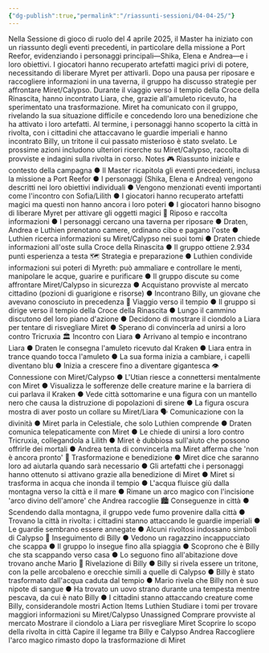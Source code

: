 ```yaml
---
{"dg-publish":true,"permalink":"/riassunti-sessioni/04-04-25/"}
---
```


Nella Sessione di gioco di ruolo del 4 aprile 2025, il Master ha iniziato con un riassunto degli eventi precedenti, in particolare della missione a Port Reefor, evidenziando i personaggi principali—Shika, Elena e Andrea—e i loro obiettivi. I giocatori hanno recuperato artefatti magici privi di potere, necessitando di liberare Myret per attivarli. Dopo una pausa per riposare e raccogliere informazioni in una taverna, il gruppo ha discusso strategie per affrontare Miret/Calypso. Durante il viaggio verso il tempio della Croce della Rinascita, hanno incontrato Liara, che, grazie all'amuleto ricevuto, ha sperimentato una trasformazione. Miret ha comunicato con il gruppo, rivelando la sua situazione difficile e concedendo loro una benedizione che ha attivato i loro artefatti. Al termine, i personaggi hanno scoperto la città in rivolta, con i cittadini che attaccavano le guardie imperiali e hanno incontrato Billy, un tritone il cui passato misterioso è stato svelato. Le prossime azioni includono ulteriori ricerche su Miret/Calypso, raccolta di provviste e indagini sulla rivolta in corso.
Notes
🎮 Riassunto iniziale e contesto della campagna
● Il Master ricapitola gli eventi precedenti, inclusa la missione a Port Reefor
● I personaggi (Shika, Elena e Andrea) vengono descritti nei loro obiettivi individuali
● Vengono menzionati eventi importanti come l'incontro con Sofia/Lilith
● I giocatori hanno recuperato artefatti magici ma questi non hanno ancora i loro poteri
● I giocatori hanno bisogno di liberare Myret per attivare gli oggetti magici
🛌 Riposo e raccolta informazioni
● I personaggi cercano una taverna per riposare
● Draten, Andrea e Luthien prenotano camere, ordinano cibo e pagano l'oste
● Luthien ricerca informazioni su Miret/Calypso nei suoi tomi
● Draten chiede informazioni all'oste sulla Croce della Rinascita
● Il gruppo ottiene 2.934 punti esperienza a testa
🗺️
Strategia e preparazione
● Luthien condivide informazioni sui poteri di Myreth: può ammaliare e controllare le menti, manipolare le acque, guarire e purificare
● Il gruppo discute su come affrontare Miret/Calypso in sicurezza
● Acquistano provviste al mercato cittadino (pozioni di guarigione e risorse)
● Incontrano Billy, un giovane che avevano conosciuto in precedenza
🚶 Viaggio verso il tempio
● Il gruppo si dirige verso il tempio della Croce della Rinascita
● Lungo il cammino discutono del loro piano d'azione
● Decidono di mostrare il ciondolo a Liara per tentare di risvegliare Miret
● Sperano di convincerla ad unirsi a loro contro Tricruxia
🏛️
Incontro con Liara
● Arrivano al tempio e incontrano Liara
● Draten le consegna l'amuleto ricevuto dal Kraken
● Liara entra in trance quando tocca l'amuleto
● La sua forma inizia a cambiare, i capelli diventano blu
● Inizia a crescere fino a diventare gigantesca
👁️
Connessione con Miret/Calypso
● L'Utian riesce a connettersi mentalmente con Miret
● Visualizza le sofferenze delle creature marine e la barriera di cui parlava il Kraken
● Vede città sottomarine e una figura con un mantello nero che causa la distruzione di popolazioni di sirene
● La figura oscura mostra di aver posto un collare su Miret/Liara
🗣️
Comunicazione con la divinità
● Miret parla in Celestiale, che solo Luthien comprende
● Draten comunica telepaticamente con Miret
● Le chiede di unirsi a loro contro Tricruxia, collegandola a Lilith
● Miret è dubbiosa sull'aiuto che possono offrirle dei mortali
● Andrea tenta di convincerla ma Miret afferma che 'non è ancora pronto'
🌊 Trasformazione e benedizione
● Miret dice che saranno loro ad aiutarla quando sarà necessario
● Gli artefatti che i personaggi hanno ottenuto si attivano grazie alla benedizione di Miret
● Miret si trasforma in acqua che inonda il tempio
● L'acqua fluisce giù dalla montagna verso la città e il mare
● Rimane un arco magico con l'incisione 'arco divino dell'amore' che Andrea raccoglie
🏙️
Conseguenze in città
● Scendendo dalla montagna, il gruppo vede fumo provenire dalla città
● Trovano la città in rivolta: i cittadini stanno attaccando le guardie imperiali
● Le guardie sembrano essere annegate
● Alcuni rivoltosi indossano simboli di Calypso
🏃 Inseguimento di Billy
● Vedono un ragazzino incappucciato che scappa
● Il gruppo lo insegue fino alla spiaggia
● Scoprono che è Billy che sta scappando verso casa
● Lo seguono fino all'abitazione dove trovano anche Mario
🧜 Rivelazione di Billy
● Billy si rivela essere un tritone, con la pelle arcobaleno e orecchie simili a quelle di Calypso
● Billy è stato trasformato dall'acqua caduta dal tempio
● Mario rivela che Billy non è suo nipote di sangue
● Ha trovato un uovo strano durante una tempesta mentre pescava, da cui è nato Billy
● I cittadini stanno attaccando creature come Billy, considerandole mostri
Action Items
Luthien
Studiare i tomi per trovare maggiori informazioni su Miret/Calypso
Unassigned
Comprare provviste al mercato
Mostrare il ciondolo a Liara per risvegliare Miret
Scoprire lo scopo della rivolta in città
Capire il legame tra Billy e Calypso
Andrea
Raccogliere l'arco magico rimasto dopo la trasformazione di Miret